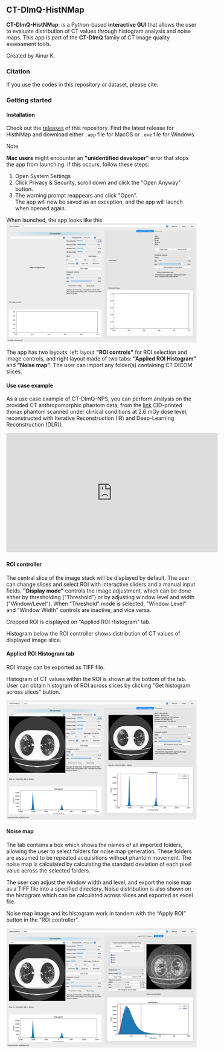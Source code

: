 ## CT-DImQ-HistNMap
**CT-DImQ-HistNMap**: is a Python-based **interactive GUI** that allows the user to evaluate distribution of CT values through histogram analysis and noise maps. This app is part of the **CT-DImQ** family of CT image quality assessment tools.

Created by Ainur K.

### Citation
If you use the codes in this repository or dataset, please cite:

### Getting started

#### Installation
Check out the [releases](https://github.com/AK-CT-2025/CT-DImQ-CT-Image-quality-analysis-tools/releases) of this repository. Find the latest release for HistNMap and download either `.app` file for MacOS or `.exe` file for Windows. 

> [!NOTE]
>**Mac users** might encounter an **"unidentified developer"** error that stops the app from launching. If this occurs, follow these steps: <br/>
>1. Open System Settings
>2. Click Privacy & Security, scroll down and click the "Open Anyway" button.
>3. The warning prompt reappears and click "Open".<br/>
>The app will now be saved as an exception, and the app will launch when opened again.


When launched, the app looks like this:
![Screenshot of the app when launched](https://github.com/AK-CT-2025/CT-DImQ-CT-Image-quality-analysis-tools/blob/0ae89b9a2a7fae8e710f556cc0ceb9e1a51c0d74/readme%20images/HistNMap/launch.png)

The app has two layouts: left layout **"ROI controls"** for ROI selection and image controls, and right layout made of two tabs: **“Applied ROI Histogram”** and **“Noise map”**.
The user can import any folder(s) containing CT DICOM slices.


#### Use case example
As a use case example of CT-DImQ-NPS, you can perform analysis on the provided CT anthropomorphic phantom data, from the [link]([https://github.com/AK-CT-2025/CT_datasets.git](https://github.com/AK-CT-2025/CT-DImQ-CT-Image-quality-analysis-tools/tree/0ecfd6ed49d45b035644763c0e0f919c420cfbdf/Dataset/3D-printed_lung_phantom)) (3D-printed thorax phantom scanned under clinical conditions at 2.6 mGy dose level, reconstructed with Iterative Reconstruction (IR) and Deep-Learning Reconstruction (DLR)).

<iframe width="560" height="315" src="https://www.youtube.com/embed/JhNM4Fpe3U0?si=QXicCOtqdp6UIlAL" title="YouTube video player" frameborder="0" allow="accelerometer; autoplay; clipboard-write; encrypted-media; gyroscope; picture-in-picture; web-share" referrerpolicy="strict-origin-when-cross-origin" allowfullscreen></iframe>


#### ROI controller
The central slice of the image stack will be displayed by default. The user can change slices and select ROI with interactive sliders and a manual input fields. **"Display mode"** controls the image adjustment, which can be done either by thresholding ("Threshold") or by adjusting window level and width ("Window/Level"). When "Threshold" mode is selected, "Window Level" and "Window Width" controls are inactive, and vice versa.

Cropped ROI is displayed on "Applied ROI Histogram" tab.

Histogram below the ROI controller shows distribution of CT values of displayed image slice.

#### Applied ROI Histogram tab
ROI image can be exported as TIFF file.

Histogram of CT values within the ROI is shown at the bottom of the tab. 
User can obtain histogram of ROI across slices by clicking "Get histogram across slices" button.

![Applied ROI Histogram](https://github.com/AK-CT-2025/CT-DImQ-CT-Image-quality-analysis-tools/blob/0ae89b9a2a7fae8e710f556cc0ceb9e1a51c0d74/readme%20images/HistNMap/ROI%20histogram.png)

#### Noise map
The tab contains a box which shows the names of all imported folders, allowing the user to select folders for noise map generation. These folders are assumed to be repeated acquisitions without phantom movement. The noise map is calculated by calculating the standard deviation of each pixel value across the selected folders. 

The user can adjust the window width and level, and export the noise map as a TIFF file into a specified directory. Noise distribution is also shown on the histogram which can be calculated across slices and exported as excel file. 

Noise map image and its histogram work in tandem with the “Apply ROI” button in the “ROI controller”.

![Noise map](https://github.com/AK-CT-2025/CT-DImQ-CT-Image-quality-analysis-tools/blob/0ae89b9a2a7fae8e710f556cc0ceb9e1a51c0d74/readme%20images/HistNMap/noise%20map.png)
